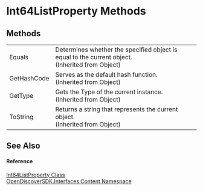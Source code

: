 # Int64ListProperty Methods




## Methods
<table>
<tr>
<td>Equals</td>
<td>Determines whether the specified object is equal to the current object.<br />(Inherited from Object)</td></tr>
<tr>
<td>GetHashCode</td>
<td>Serves as the default hash function.<br />(Inherited from Object)</td></tr>
<tr>
<td>GetType</td>
<td>Gets the Type of the current instance.<br />(Inherited from Object)</td></tr>
<tr>
<td>ToString</td>
<td>Returns a string that represents the current object.<br />(Inherited from Object)</td></tr>
</table>

## See Also


#### Reference
<a href="651afad1-7112-d0de-7aac-f40db6e55d5c">Int64ListProperty Class</a>  
<a href="79f11d04-c275-b915-db5b-ab2227989555">OpenDiscoverSDK.Interfaces.Content Namespace</a>  
